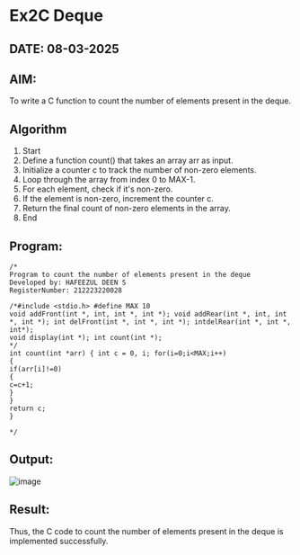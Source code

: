 # Ex2C Deque
## DATE: 08-03-2025
## AIM:
To write a C function to count the number of elements present in the deque.

## Algorithm
1.	Start
2.	Define a function count() that takes an array arr as input.
3.	Initialize a counter c to track the number of non-zero elements.
4.	Loop through the array from index 0 to MAX-1.
5.	For each element, check if it's non-zero.
6.	If the element is non-zero, increment the counter c.
7.	Return the final count of non-zero elements in the array.
8.	End

## Program:
```
/*
Program to count the number of elements present in the deque
Developed by: HAFEEZUL DEEN S
RegisterNumber: 212223220028

/*#include <stdio.h> #define MAX 10
void addFront(int *, int, int *, int *); void addRear(int *, int, int *, int *); int delFront(int *, int *, int *); intdelRear(int *, int *, int*);
void display(int *); int count(int *);
*/
int count(int *arr) { int c = 0, i; for(i=0;i<MAX;i++)
{
if(arr[i]!=0)
{
c=c+1;
}
}
return c;
}

*/
```

## Output:

![image](https://github.com/user-attachments/assets/8cd4457e-1549-431f-a3f4-d70c91c69892)

## Result:
Thus, the C code to count the number of elements present in the deque is implemented successfully.
